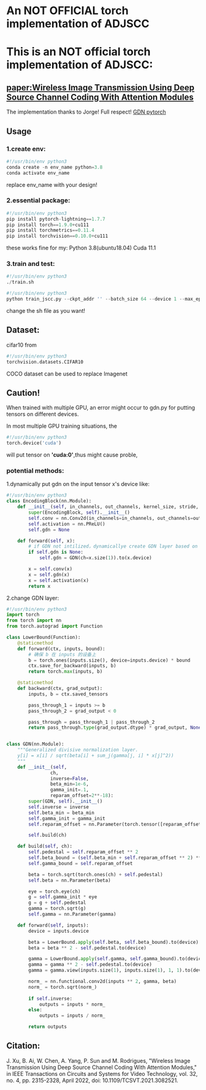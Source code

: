 # An NOT OFFICIAL torch implementation of ADJSCC
# This is an NOT official torch implementation of ADJSCC:
## [paper:Wireless Image Transmission Using Deep Source Channel Coding With Attention Modules](https://ieeexplore.ieee.org/document/9438648)
The implementation thanks to Jorge! Full respect!
[GDN pytorch](https://github.com/jorge-pessoa/pytorch-gdn)
## Usage
### 1.create env:
```python
#!/usr/bin/env python3
conda create -n env_name python=3.8
conda activate env_name  
```
replace env_name with your design!

### 2.essential package:
```python
#!/usr/bin/env python3
pip install pytorch-lightning==1.7.7
pip install torch==1.9.0+cu111
pip install torchmetrics==0.11.4
pip install torchvision==0.10.0+cu111

```
these works fine for my:
Python  3.8(ubuntu18.04)
Cuda  11.1

### 3.train and test:
```python
#!/usr/bin/env python3
./train.sh
```

```python
#!/usr/bin/env python3
python train_jscc.py --ckpt_addr '' --batch_size 64 --device 1 --max_epoches 500 --check_val_every_n_epoch 50 --save_ckpt_every_n_epochs 100 --fast_dev_run False --channel 'Rayl'
```
change the sh file as you want!


## Dataset:
cifar10 from 
```python
#!/usr/bin/env python3
torchvision.datasets.CIFAR10
```

COCO dataset can be used to replace Imagenet

## Caution!
When trained with multiple GPU, an error might occur to gdn.py for putting tensors on different devices. 

In most multiple GPU training situations, the
```python
#!/usr/bin/env python3
torch.device('cuda')
```
will put tensor on **'cuda:0'**,thus might cause proble,

### potential methods:
1.dynamically put gdn on the input tensor x's device like:
```python
#!/usr/bin/env python3
class EncodingBlock(nn.Module):
    def __init__(self, in_channels, out_channels, kernel_size, stride, padding):
        super(EncodingBlock, self).__init__()
        self.conv = nn.Conv2d(in_channels=in_channels, out_channels=out_channels, kernel_size=kernel_size, stride=stride, padding=padding)
        self.activation = nn.PReLU()
        self.gdn = None

    def forward(self, x):
        # if GDN not intilized，dynamicallye create GDN layer based on x's device
        if self.gdn is None:
            self.gdn = GDN(ch=x.size(1)).to(x.device)

        x = self.conv(x)
        x = self.gdn(x)
        x = self.activation(x)
        return x

```

2.change GDN layer:
```python
#!/usr/bin/env python3
import torch
from torch import nn
from torch.autograd import Function

class LowerBound(Function):
    @staticmethod
    def forward(ctx, inputs, bound):
        # 确保 b 在 inputs 的设备上
        b = torch.ones(inputs.size(), device=inputs.device) * bound
        ctx.save_for_backward(inputs, b)
        return torch.max(inputs, b)

    @staticmethod
    def backward(ctx, grad_output):
        inputs, b = ctx.saved_tensors

        pass_through_1 = inputs >= b
        pass_through_2 = grad_output < 0

        pass_through = pass_through_1 | pass_through_2
        return pass_through.type(grad_output.dtype) * grad_output, None


class GDN(nn.Module):
    """Generalized divisive normalization layer.
    y[i] = x[i] / sqrt(beta[i] + sum_j(gamma[j, i] * x[j]^2))
    """
    def __init__(self,
                ch,
                inverse=False,
                beta_min=1e-6,
                gamma_init=.1,
                reparam_offset=2**-18):
        super(GDN, self).__init__()
        self.inverse = inverse
        self.beta_min = beta_min
        self.gamma_init = gamma_init
        self.reparam_offset = nn.Parameter(torch.tensor([reparam_offset]))

        self.build(ch)

    def build(self, ch):
        self.pedestal = self.reparam_offset ** 2
        self.beta_bound = (self.beta_min + self.reparam_offset ** 2) ** 0.5
        self.gamma_bound = self.reparam_offset

        beta = torch.sqrt(torch.ones(ch) + self.pedestal)
        self.beta = nn.Parameter(beta)

        eye = torch.eye(ch)
        g = self.gamma_init * eye
        g = g + self.pedestal
        gamma = torch.sqrt(g)
        self.gamma = nn.Parameter(gamma)

    def forward(self, inputs):
        device = inputs.device  

        beta = LowerBound.apply(self.beta, self.beta_bound).to(device)
        beta = beta ** 2 - self.pedestal.to(device)

        gamma = LowerBound.apply(self.gamma, self.gamma_bound).to(device)
        gamma = gamma ** 2 - self.pedestal.to(device)
        gamma = gamma.view(inputs.size(1), inputs.size(1), 1, 1).to(device)

        norm_ = nn.functional.conv2d(inputs ** 2, gamma, beta)
        norm_ = torch.sqrt(norm_)
        
        if self.inverse:
            outputs = inputs * norm_
        else:
            outputs = inputs / norm_

        return outputs

```

## Citation: 
J. Xu, B. Ai, W. Chen, A. Yang, P. Sun and M. Rodrigues, "Wireless Image Transmission Using Deep Source Channel Coding With Attention Modules," in IEEE Transactions on Circuits and Systems for Video Technology, vol. 32, no. 4, pp. 2315-2328, April 2022, doi: 10.1109/TCSVT.2021.3082521.



